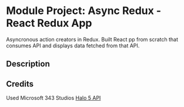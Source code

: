 # Module Project: Async Redux - React Redux App

Asyncronous action creators in Redux. Built React pp from scratch that consumes API and displays data fetched from that API.


## Description


## Credits
Used Microsoft 343 Studios [Halo 5 API](https://developer.haloapi.com/)
